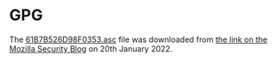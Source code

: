 # GPG

The [61B7B526D98F0353.asc](61B7B526D98F0353.asc) file was downloaded from [the link on the Mozilla Security Blog](https://blog.mozilla.org/security/2021/06/02/updating-gpg-key-for-signing-firefox-releases/) on 20th January 2022.

